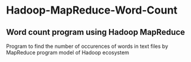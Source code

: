 # Hadoop-MapReduce-Word-Count

## Word count program using Hadoop MapReduce

Program to find the number of occurences of words in text files by MapReduce program model of Hadoop ecosystem
